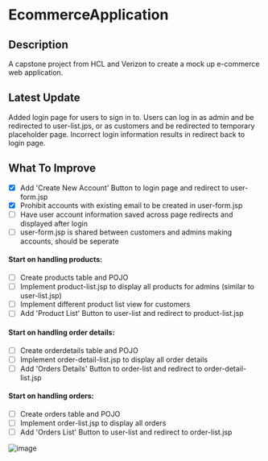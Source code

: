 # EcommerceApplication
## Description
A capstone project from HCL and Verizon to create a mock up e-commerce web application. 
## Latest Update
Added login page for users to sign in to. Users can log in as admin and be redirected to user-list.jps,
or as customers and be redirected to temporary placeholder page. Incorrect login information results in redirect back to login page.
## What To Improve
- [x] Add 'Create New Account' Button to login page and redirect to user-form.jsp
- [x] Prohibit accounts with existing email to be created in user-form.jsp
- [ ] Have user account information saved across page redirects and displayed after login
- [ ] user-form.jsp is shared between customers and admins making accounts, should be seperate
#### Start on handling products:
- [ ] Create products table and POJO
- [ ] Implement product-list.jsp to display all products for admins (similar to user-list.jsp)
- [ ] Implement different product list view for customers
- [ ] Add 'Product List' Button to user-list and redirect to product-list.jsp
#### Start on handling order details:
- [ ] Create orderdetails table and POJO
- [ ] Implement order-detail-list.jsp to display all order details
- [ ] Add 'Orders Details' Button to order-list and redirect to order-detail-list.jsp
#### Start on handling orders:
- [ ] Create orders table and POJO
- [ ] Implement order-list.jsp to display all orders
- [ ] Add 'Orders List' Button to user-list and redirect to order-list.jsp

![image](https://user-images.githubusercontent.com/72631106/177692494-c1110d05-a230-441d-88e2-43facbbf8cf3.png)


